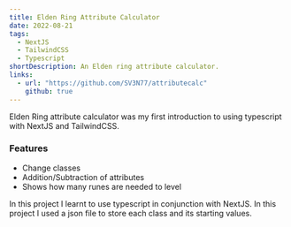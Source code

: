 ```yaml
---
title: Elden Ring Attribute Calculator
date: 2022-08-21
tags:
  - NextJS
  - TailwindCSS
  - Typescript
shortDescription: An Elden ring attribute calculator.
links:
  - url: "https://github.com/SV3N77/attributecalc"
    github: true
---
```


Elden Ring attribute calculator was my first introduction to using typescript with NextJS and TailwindCSS.

### Features

- Change classes
- Addition/Subtraction of attributes
- Shows how many runes are needed to level

In this project I learnt to use typescript in conjunction with NextJS. In this project I used a json file to
store each class and its starting values.

